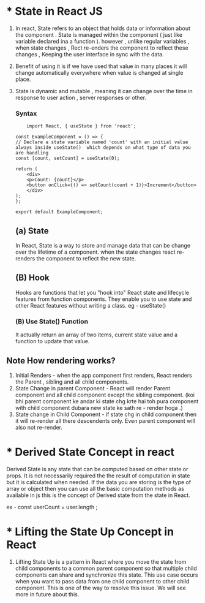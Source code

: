 # * State in React JS
1. In react, State refers to an object that holds data or information about the component . State is managed within the component ( just like variable declared ina a function ). however , unlike regular variables , when state changes , Rect re-enders the component to reflect these changes , Keeping the user interface in sync with the data.
2. Benefit of using it is if we have used that value in many places it will change automatically everywhere when value is changed at single place.
2. State is dynamic and mutable , meaning it can change over the time in response to user action , server responses or other.

    ### Syntax
    ```
        import React, { useState } from 'react';

    const ExampleComponent = () => {
    // Declare a state variable named 'count' with an initial value always inside useState()  which depends on what type of data you are handling 
    const [count, setCount] = useState(0);

    return (
        <div>
        <p>Count: {count}</p>
        <button onClick={() => setCount(count + 1)}>Increment</button>
        </div>
    );
    };

    export default ExampleComponent;
    ```

    ## (a) State 
    In React, State is a way to store and manage data that can be change over the lifetime of  a component. when the state changes react re-renders the component to reflect the new state.
    ## (B) Hook
    Hooks are functions that let you "hook into" React state and lifecycle features from function components. They enable you to use state and other React features without writing a class.
    eg - useState()
    ### (B) Use State() Function 
    It actually return an array of two items, current state value and a function to update that value.
    
## Note How rendering works?
1. Initial Renders - when the app component first renders, React renders the Parent , sibling and all child components.
2. State Change in parent Component - React will render Parent component and all child component except the sibling component. (koi bhi parent component ke andar ki state chg krte hai toh pura component with child component dubara new state ke sath re - render hoga .)
3. State change in Child Component - if state chg in child component then it will re-render all there descendents only. Even parent component will also not re-render.

# * Derived State Concept in react
Derived State is any state that can be computed based on other state or props. It is not necessarily required the the result of computation in state but it is calculated when needed. 
If the data you are storing is the type of array or object then you can use all the basic computation methods as available in js this is the concept of Derived state from the state in React.

ex - const userCount = user.length ;

# * Lifting the State Up Concept in React
1. Lifting State Up is a pattern in React where you move the state from child components to a common parent component so that multiple child components can share and synchronize this state. This use case occurs when you want to pass data from one child component to other child component. This is one of the way to resolve this issue. We will see more in future about this.
